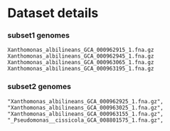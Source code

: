 # Dataset details


### subset1  genomes
    Xanthomonas_albilineans_GCA_000962915_1.fna.gz
    Xanthomonas_albilineans_GCA_000962945_1.fna.gz
    Xanthomonas_albilineans_GCA_000963065_1.fna.gz
    Xanthomonas_albilineans_GCA_000963195_1.fna.gz

### subset2 genomes

    "Xanthomonas_albilineans_GCA_000962925_1.fna.gz",
    "Xanthomonas_albilineans_GCA_000963025_1.fna.gz",
    "Xanthomonas_albilineans_GCA_000963155_1.fna.gz",
    "_Pseudomonas__cissicola_GCA_008801575_1.fna.gz",

